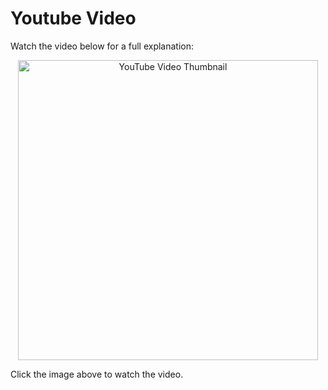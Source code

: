 # Youtube Video
Watch the video below for a full explanation:

<p align="center">
  <a href="https://www.youtube.com/watch?v=tayd8ffyGdI" target="_blank">
    <img src="https://img.youtube.com/vi/tayd8ffyGdI/0.jpg" alt="YouTube Video Thumbnail" width="480" />
  </a>
</p>

Click the image above to watch the video.


